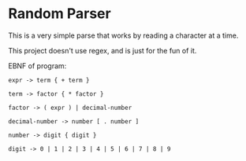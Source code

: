 Random Parser
====

This is a very simple parse that works by reading a character at a time.

This project doesn't use regex, and is just for the fun of it.

EBNF of program:

```
expr -> term { + term }

term -> factor { * factor }

factor -> ( expr ) | decimal-number

decimal-number -> number [ . number ]

number -> digit { digit }

digit -> 0 | 1 | 2 | 3 | 4 | 5 | 6 | 7 | 8 | 9
```